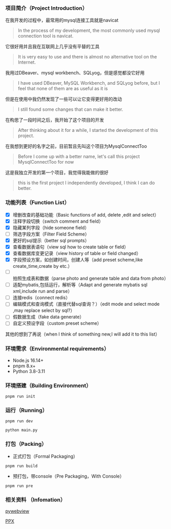 ### 项目简介（Project Introduction）

在我开发的过程中，最常用的mysql连接工具就是navicat

>In the process of my development, the most commonly used mysql connection tool is navicat.

它很好用并且我在互联网上几乎没有平替的工具

>It is very easy to use and there is almost no alternative tool on the Internet.

我用过DBeaver、mysql workbench、SQLyog，但是感觉都没它好用

>I have used DBeaver, MySQL Workbench, and SQLyog before, but I feel that none of them are as useful as it is


但是在使用中我仍然发现了一些可以让它变得更好用的改动

>I still found some changes that can make it better.

在构思了一段时间之后，我开始了这个项目的开发

>After thinking about it for a while, I started the development of this project.

在我想到更好的名字之前，目前暂且先叫这个项目为MysqlConnectToo

>Before I come up with a better name, let's call this project MysqlConnectToo for now

这是我独立开发的第一个项目，我觉得我能做的很好

>this is the first project I independently developed, I think I can do better.

### 功能列表（Function List）

- [x] 增删改查的基础功能（Basic functions of add, delete ,edit and select）
- [x] 注释字段切换（switch comment and field）
- [x] 隐藏某列字段（hide someone field）
- [ ] 筛选字段方案（Filter Field Scheme）
- [x] 更好的sql提示（better sql prompts）
- [x] 查看数据表语句（view sql how to create table or field）
- [x] 查看数据库变更记录（view history of table or field changed）
- [x] 字段预设方案，如创建时间，创建人等（add preset scheme,like create_time,create by etc.）
- [ ] 拍照生成表和数据（parse photo and generate table and data from photo）
- [ ] 适配mybatis,包括运行，解析等（Adapt and generate mybatis sql xml,include run and parse）
- [ ] 连接redis（connect redis）
- [ ] 编辑模式和查询模式（直接代替sql查询？）（edit mode and select mode ,may replace select by sql?）
- [ ] 假数据生成（fake data generate）
- [ ] 自定义预设字段（custom preset scheme） 

其他的想到了再说（when I think of something new,I will add it to this list）

### 环境需求（Environmental requirements）

- Node.js 16.14+
- pnpm 8.x+
- Python 3.8-3.11

### 环境搭建（Building Environment）

```shell
pnpm run init
```

### 运行（Running）

```shell
pnpm run dev
```

```shell
python main.py
```

### 打包（Packing）

- 正式打包（Formal Packaging）

```shell
pnpm run build
```

- 预打包，带console（Pre Packaging，With Console）

```shell
pnpm run pre
```

### 相关资料 （Infomation）

[pywebview](https://pywebview.flowrl.com/guide/api.html)

[PPX](https://github.com/pangao1990/PPX)
